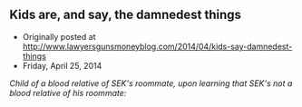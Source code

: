 ## Kids are, and say, the damnedest things

 * Originally posted at http://www.lawyersgunsmoneyblog.com/2014/04/kids-say-damnedest-things
 * Friday, April 25, 2014

_Child of a blood relative of SEK's roommate, upon learning that SEK's not a blood relative of his roommate:_